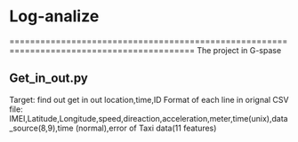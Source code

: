 # Log-analize
==========================================================================================
The project in G-spase
## Get_in_out.py
Target:
	find out get in out location,time,ID
Format of each line in orignal CSV file:
IMEI,Latitude,Longitude,speed,direaction,acceleration,meter,time(unix),data_source(8,9),time
(normal),error  of Taxi data(11 features)


